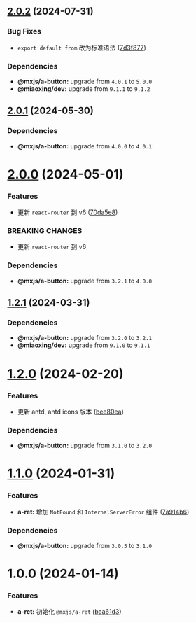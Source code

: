 ## [2.0.2](https://github.com/miaoxing/mxjs-a-ret/compare/v2.0.1...v2.0.2) (2024-07-31)


### Bug Fixes

* `export default from` 改为标准语法 ([7d3f877](https://github.com/miaoxing/mxjs-a-ret/commit/7d3f877589c97c049cdb11a1f411e56e8944fc12))





### Dependencies

* **@mxjs/a-button:** upgrade from `4.0.1` to `5.0.0`
* **@miaoxing/dev:** upgrade from `9.1.1` to `9.1.2`

## [2.0.1](https://github.com/miaoxing/mxjs-a-ret/compare/v2.0.0...v2.0.1) (2024-05-30)





### Dependencies

* **@mxjs/a-button:** upgrade from `4.0.0` to `4.0.1`

# [2.0.0](https://github.com/miaoxing/mxjs-a-ret/compare/v1.2.1...v2.0.0) (2024-05-01)


### Features

* 更新 `react-router` 到 v6 ([70da5e8](https://github.com/miaoxing/mxjs-a-ret/commit/70da5e87496fdcbc9cc5ca3c5f937e0964457589))


### BREAKING CHANGES

* 更新 `react-router` 到 v6





### Dependencies

* **@mxjs/a-button:** upgrade from `3.2.1` to `4.0.0`

## [1.2.1](https://github.com/miaoxing/mxjs-a-ret/compare/v1.2.0...v1.2.1) (2024-03-31)





### Dependencies

* **@mxjs/a-button:** upgrade from `3.2.0` to `3.2.1`
* **@miaoxing/dev:** upgrade from `9.1.0` to `9.1.1`

# [1.2.0](https://github.com/miaoxing/mxjs-a-ret/compare/v1.1.0...v1.2.0) (2024-02-20)


### Features

* 更新 antd, antd icons 版本 ([bee80ea](https://github.com/miaoxing/mxjs-a-ret/commit/bee80ea9078ee0a2a91595f0deea982bd3a0e7b6))





### Dependencies

* **@mxjs/a-button:** upgrade from `3.1.0` to `3.2.0`

# [1.1.0](https://github.com/miaoxing/mxjs-a-ret/compare/v1.0.0...v1.1.0) (2024-01-31)


### Features

* **a-ret:** 增加 `NotFound` 和 `InternalServerError` 组件 ([7a914b6](https://github.com/miaoxing/mxjs-a-ret/commit/7a914b68289136b238ce5efea15cab9af7e44167))





### Dependencies

* **@mxjs/a-button:** upgrade from `3.0.5` to `3.1.0`

# 1.0.0 (2024-01-14)


### Features

* **a-ret:** 初始化 `@mxjs/a-ret` ([baa61d3](https://github.com/miaoxing/mxjs-a-ret/commit/baa61d30e19ffdcf5d42d5f8009e2c6fed13aa0c))

